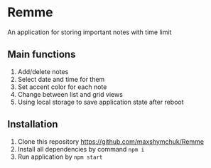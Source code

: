 # Remme

An application for storing important notes with time limit

## Main functions
1. Add/delete notes
2. Select date and time for them
3. Set accent color for each note
4. Change between list and grid views
5. Using local storage to save application state after reboot

## Installation
1. Clone this repository https://github.com/maxshymchuk/Remme
2. Install all dependencies by command `npm i` 
3. Run application by `npm start`